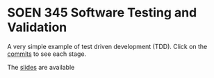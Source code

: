 # SOEN 345 Software Testing and Validation

A very simple example of test driven development (TDD). Click on the [commits](https://github.com/rigbypc/CalculateAverage/commits/master) to see each stage.

The [slides](https://docs.google.com/presentation/d/1tO5QD2pPZLHAtU0KXZnnSYv1XaDAblJf_r37pkO4ob8/edit?usp=sharing) are available
